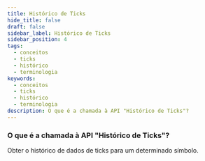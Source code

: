 ```yaml
---
title: Histórico de Ticks
hide_title: false
draft: false
sidebar_label: Histórico de Ticks
sidebar_position: 4
tags:
  - conceitos
  - ticks
  - histórico
  - terminologia
keywords:
  - conceitos
  - ticks
  - histórico
  - terminologia
description: O que é a chamada à API "Histórico de Ticks"?
---
```


### O que é a chamada à API "Histórico de Ticks"?

Obter o histórico de dados de ticks para um determinado símbolo.
